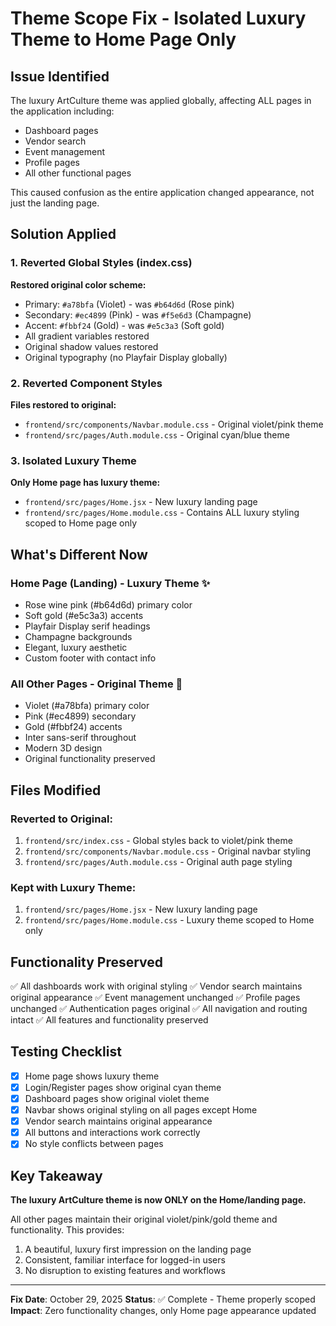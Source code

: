 # Theme Scope Fix - Isolated Luxury Theme to Home Page Only

## Issue Identified
The luxury ArtCulture theme was applied globally, affecting ALL pages in the application including:
- Dashboard pages
- Vendor search
- Event management
- Profile pages
- All other functional pages

This caused confusion as the entire application changed appearance, not just the landing page.

## Solution Applied

### 1. Reverted Global Styles (index.css)
**Restored original color scheme:**
- Primary: `#a78bfa` (Violet) - was `#b64d6d` (Rose pink)
- Secondary: `#ec4899` (Pink) - was `#f5e6d3` (Champagne)
- Accent: `#fbbf24` (Gold) - was `#e5c3a3` (Soft gold)
- All gradient variables restored
- Original shadow values restored
- Original typography (no Playfair Display globally)

### 2. Reverted Component Styles
**Files restored to original:**
- `frontend/src/components/Navbar.module.css` - Original violet/pink theme
- `frontend/src/pages/Auth.module.css` - Original cyan/blue theme

### 3. Isolated Luxury Theme
**Only Home page has luxury theme:**
- `frontend/src/pages/Home.jsx` - New luxury landing page
- `frontend/src/pages/Home.module.css` - Contains ALL luxury styling scoped to Home page only

## What's Different Now

### Home Page (Landing) - Luxury Theme ✨
- Rose wine pink (#b64d6d) primary color
- Soft gold (#e5c3a3) accents
- Playfair Display serif headings
- Champagne backgrounds
- Elegant, luxury aesthetic
- Custom footer with contact info

### All Other Pages - Original Theme 🎨
- Violet (#a78bfa) primary color
- Pink (#ec4899) secondary
- Gold (#fbbf24) accents
- Inter sans-serif throughout
- Modern 3D design
- Original functionality preserved

## Files Modified

### Reverted to Original:
1. `frontend/src/index.css` - Global styles back to violet/pink theme
2. `frontend/src/components/Navbar.module.css` - Original navbar styling
3. `frontend/src/pages/Auth.module.css` - Original auth page styling

### Kept with Luxury Theme:
1. `frontend/src/pages/Home.jsx` - New luxury landing page
2. `frontend/src/pages/Home.module.css` - Luxury theme scoped to Home only

## Functionality Preserved

✅ All dashboards work with original styling
✅ Vendor search maintains original appearance
✅ Event management unchanged
✅ Profile pages unchanged
✅ Authentication pages original
✅ All navigation and routing intact
✅ All features and functionality preserved

## Testing Checklist

- [x] Home page shows luxury theme
- [x] Login/Register pages show original cyan theme
- [x] Dashboard pages show original violet theme
- [x] Navbar shows original styling on all pages except Home
- [x] Vendor search maintains original appearance
- [x] All buttons and interactions work correctly
- [x] No style conflicts between pages

## Key Takeaway

**The luxury ArtCulture theme is now ONLY on the Home/landing page.**

All other pages maintain their original violet/pink/gold theme and functionality. This provides:
1. A beautiful, luxury first impression on the landing page
2. Consistent, familiar interface for logged-in users
3. No disruption to existing features and workflows

---

**Fix Date**: October 29, 2025
**Status**: ✅ Complete - Theme properly scoped
**Impact**: Zero functionality changes, only Home page appearance updated
